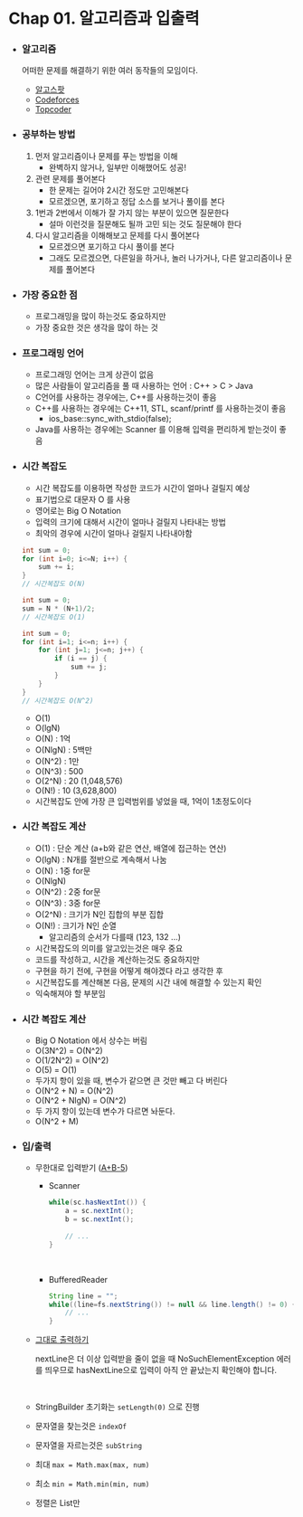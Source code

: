 # Chap 01. 알고리즘과 입출력

- ### 알고리즘

  어떠한 문제를 해결하기 위한 여러 동작들의 모임이다.

  - [알고스팟](https://algospot.com/)
  - [Codeforces](http://codeforces.com/)
  - [Topcoder](https://www.topcoder.com/)

- ### 공부하는 방법

  1. 먼저 알고리즘이나 문제를 푸는 방법을 이해
     - 완벽하지 않거나, 일부만 이해했어도 성공!
  2. 관련 문제를 풀어본다
     - 한 문제는 길어야 2시간 정도만 고민해본다
     - 모르겠으면, 포기하고 정답 소스를 보거나 풀이를 본다
  3. 1번과 2번에서 이해가 잘 가지 않는 부분이 있으면 질문한다
     - 설마 이런것을 질문해도 될까 고민 되는 것도 질문해야 한다
  4. 다시 알고리즘을 이해해보고 문제를 다시 풀어본다
     - 모르겠으면 포기하고 다시 풀이를 본다
     - 그래도 모르겠으면, 다른일을 하거나, 놀러 나가거나, 다른 알고리즘이나 문제를 풀어본다

- ### 가장 중요한 점

  - 프로그래밍을 많이 하는것도 중요하지만
  - 가장 중요한 것은 생각을 많이 하는 것

- ### 프로그래밍 언어

  - 프로그래밍 언어는 크게 상관이 없음
  - 많은 사람들이 알고리즘을 풀 때 사용하는 언어 : C++ > C > Java
  - C언어를 사용하는 경우에는, C++를 사용하는것이 좋음
  - C++를 사용하는 경우에는 C++11, STL, scanf/printf 를 사용하는것이 좋음
    - ios_base::sync_with_stdio(false);
  - Java를 사용하는 경우에는 Scanner 를 이용해 입력을 편리하게 받는것이 좋음

- ### 시간 복잡도

  - 시간 복잡도를 이용하면 작성한 코드가 시간이 얼마나 걸릴지 예상
  - 표기법으로 대문자 O 를 사용
  - 영어로는 Big O Notation
  - 입력의 크기에 대해서 시간이 얼마나 걸릴지 나타내는 방법
  - 최악의 경우에 시간이 얼마나 걸릴지 나타내야함

  ```c++
  int sum = 0;
  for (int i=0; i<=N; i++) {
      sum += i;
  }
  // 시간복잡도 O(N)
  ```

  ```c
  int sum = 0;
  sum = N * (N+1)/2;
  // 시간복잡도 O(1)
  ```

  ```c++
  int sum = 0;
  for (int i=1; i<=n; i++) {
      for (int j=1; j<=n; j++) {
          if (i == j) {
              sum += j;
          }
      }
  }
  // 시간복잡도 O(N^2)
  ```

  - O(1)
  - O(lgN)
  - O(N) : 1억
  - O(NlgN) : 5백만
  - O(N^2) : 1만
  - O(N^3) : 500
  - O(2^N) : 20 (1,048,576)
  - O(N!) : 10 (3,628,800)
  - 시간복잡도 안에 가장 큰 입력범위를 넣었을 때, 1억이 1초정도이다

- ### 시간 복잡도 계산

  - O(1) : 단순 계산 (a+b와 같은 연산, 배열에 접근하는 연산)
  - O(lgN) : N개를 절반으로 계속해서 나눔
  - O(N) : 1중 for문
  - O(NlgN)
  - O(N^2) : 2중 for문
  - O(N^3) : 3중 for문
  - O(2^N) : 크기가 N인 집합의 부분 집합
  - O(N!) : 크기가 N인 순열
    - 알고리즘의 순서가 다를때 (123, 132 ...)
  - 시간복잡도의 의미를 알고있는것은 매우 중요
  - 코드를 작성하고, 시간을 계산하는것도 중요하지만
  - 구현을 하기 전에, 구현을 어떻게 해야겠다 라고 생각한 후
  - 시간복잡도를 계산해본 다음, 문제의 시간 내에 해결할 수 있는지 확인
  - 익숙해져야 할 부분임

- ### 시간 복잡도 계산

  - Big O Notation 에서 상수는 버림
  - O(3N^2) = O(N^2)
  - O(1/2N^2) = O(N^2)
  - O(5) = O(1)
  - 두가지 항이 있을 때, 변수가 같으면 큰 것만 빼고 다 버린다
  - O(N^2 + N) = O(N^2)
  - O(N^2 + NlgN) = O(N^2)
  - 두 가지 항이 있는데 변수가 다르면 놔둔다.
  - O(N^2 + M)

- ### 입/출력

  - 무한대로 입력받기 ([A+B-5](https://www.acmicpc.net/problem/10952))

    - Scanner

      ```java
      while(sc.hasNextInt()) {
          a = sc.nextInt();
          b = sc.nextInt();
          
          // ...
      }
      ```

      ​

    - BufferedReader

      ```java
      String line = "";
      while((line=fs.nextString()) != null && line.length() != 0) {
          // ...
      }

      ```

  - [그대로 출력하기](https://www.acmicpc.net/problem/11718)

    nextLine은 더 이상 입력받을 줄이 없을 때 NoSuchElementException 에러를 띄우므로 hasNextLine으로 입력이 아직 안 끝났는지 확인해야 합니다.

    ​

  - StringBuilder 초기화는 `setLength(0)` 으로 진행

  - 문자열을 찾는것은 `indexOf`

  - 문자열을 자르는것은 `subString`

  - 최대 `max = Math.max(max, num)`

  - 최소 `min = Math.min(min, num)`

  - 정렬은 List만




​

​








































